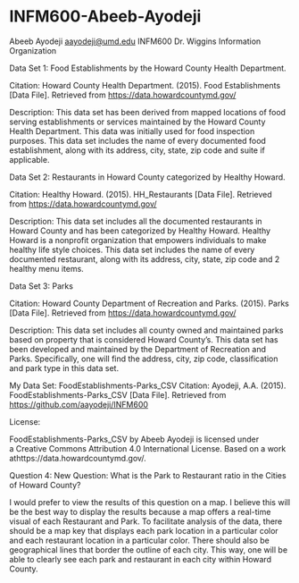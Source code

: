 # INFM600-Abeeb-Ayodeji
Abeeb Ayodeji
aayodeji@umd.edu
INFM600
Dr. Wiggins
Information Organization

Data Set 1: Food Establishments by the Howard County Health Department.


Citation: Howard County Health Department. (2015). Food Establishments [Data File]. Retrieved from https://data.howardcountymd.gov/

Description: This data set has been derived from mapped locations of food serving establishments or services maintained by the Howard County Health Department. This data was initially used for food inspection purposes. This data set includes the name of every documented food establishment, along with its address, city, state, zip code and suite if applicable. 

Data Set 2: Restaurants in Howard County categorized by Healthy Howard.


Citation: Healthy Howard. (2015). HH_Restaurants [Data File]. Retrieved from https://data.howardcountymd.gov/

Description: This data set includes all the documented restaurants in Howard County and has been categorized by Healthy Howard. Healthy Howard is a nonprofit organization that empowers individuals to make healthy life style choices. This data set includes the name of every documented restaurant, along with its address, city, state, zip code and 2 healthy menu items. 

Data Set 3: Parks

Citation: Howard County Department of Recreation and Parks. (2015). Parks [Data File]. Retrieved from https://data.howardcountymd.gov/

Description: This data set includes all county owned and maintained parks based on property that is considered Howard County’s. This data set has been developed and maintained by the Department of Recreation and Parks. Specifically, one will find the address, city, zip code, classification and park type in this data set. 

My Data Set: FoodEstablishments-Parks_CSV
Citation: Ayodeji, A.A. (2015). FoodEstablishments-Parks_CSV [Data File]. Retrieved from https://github.com/aayodeji/INFM600

License: 

FoodEstablishments-Parks_CSV by Abeeb Ayodeji is licensed under a Creative Commons Attribution 4.0 International License.
Based on a work athttps://data.howardcountymd.gov/.

Question 4:
New Question: What is the Park to Restaurant ratio in the Cities of Howard County?

I would prefer to view the results of this question on a map. I believe this will be the best way to display the results because a map offers a real-time visual of each Restaurant and Park. To facilitate analysis of the data, there should be a map key that displays each park location in a particular color and each restaurant location in a particular color. There should also be geographical lines that border the outline of each city. This way, one will be able to clearly see each park and restaurant in each city within Howard County.


